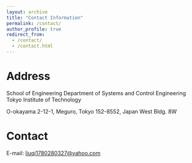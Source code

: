 ```yaml
---
layout: archive
title: "Contact Information"
permalink: /contact/
author_profile: true
redirect_from: 
  - /contact/
  - /contact.html
---
```


Address
=====
School of Engineering Department of Systems and Control Engineering Tokyo Institute of Technology

O-okayama 2-12-1, Meguro, Tokyo 152-8552, Japan West Bldg. 8W

Contact
=====
E-mail: liuqi1780280327@yahoo.com
